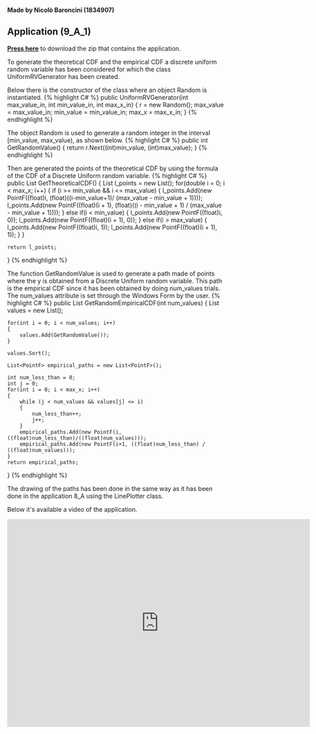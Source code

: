 **Made by Nicolò Baroncini (1834907)**
## Application (9_A_1)
**[Press here](https://drive.google.com/file/d/1qbxCa957VDPXd8xvoibEd8vRCLwTEsYj/view?usp=sharing)** to download the zip that contains the application. 

To generate the theoretical CDF and the empirical CDF a discrete uniform random variable has been considered for which the class UniformRVGenerator has been created.

Below there is the constructor of the class where an object Random is instantiated.
{% highlight C# %}
public UniformRVGenerator(int max_value_in, int min_value_in, int max_x_in)
{
    r = new Random();
    max_value = max_value_in;
    min_value = min_value_in;
    max_x = max_x_in;
}
{% endhighlight %}

The object Random is used to generate a random integer in the interval [min_value, max_value), as shown below.
{% highlight C# %}
public int GetRandomValue()
{
    return r.Next((int)min_value, (int)max_value);
}
{% endhighlight %}

Then are generated the points of the theoretical CDF by using the formula of the CDF of a Discrete Uniform random variable.
{% highlight C# %}
public List<PointF> GetTheoreticalCDF()
{
    List<PointF> l_points = new List<PointF>();
    for(double i = 0; i < max_x; i++)
    {
        if (i >= min_value && i <= max_value)
        {
            l_points.Add(new PointF((float)i, (float)((i-min_value+1)/ (max_value - min_value + 1))));
            l_points.Add(new PointF((float)(i + 1), (float)((i - min_value + 1) / (max_value - min_value + 1))));
        }
        else if(i < min_value)
        {
            l_points.Add(new PointF((float)i, 0));
            l_points.Add(new PointF((float)(i + 1), 0));
        }
        else if(i > max_value)
        {
            l_points.Add(new PointF((float)i, 1));
            l_points.Add(new PointF((float)(i + 1), 1));
        }
    }

    return l_points;
}
{% endhighlight %}

The function GetRandomValue is used to generate a path made of points where the y is obtained from a Discrete Uniform random variable. This path is the empirical CDF since it has been obtained by doing num_values trials. The num_values attribute is set through the Windows Form by the user.
{% highlight C# %}
public List<PointF> GetRandomEmpiricalCDF(int num_values)
{
    List<int> values = new List<int>();

    for(int i = 0; i < num_values; i++)
    {
        values.Add(GetRandomValue());
    }

    values.Sort();

    List<PointF> empirical_paths = new List<PointF>();

    int num_less_than = 0;
    int j = 0;
    for(int i = 0; i < max_x; i++)
    {
        while (j < num_values && values[j] <= i)
        {
            num_less_than++;
            j++;
        }
        empirical_paths.Add(new PointF(i, ((float)num_less_than)/((float)num_values)));
        empirical_paths.Add(new PointF(i+1, ((float)num_less_than) / ((float)num_values)));
    }
    return empirical_paths;
}
{% endhighlight %}

The drawing of the paths has been done in the same way as it has been done in the application 8_A using the LinePlotter class.

Below it's available a video of the application.                                              
<iframe src="https://user-images.githubusercontent.com/78324346/140966683-f20f53ba-cbfb-4d75-995d-37ceeed3968c.mp4" width="700" height="480" frameborder="0" allowfullscreen=""> </iframe>
